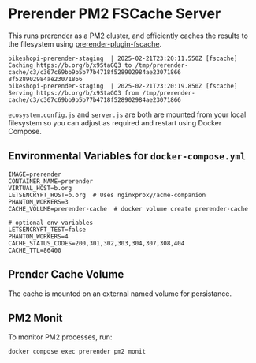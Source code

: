 # Prerender PM2 FSCache Server

This runs [prerender](https://github.com/prerender/prerender/) as a PM2 cluster, and efficiently caches the results to the filesystem using [prerender-plugin-fscache](https://github.com/PythonicCafe/prerender-plugin-fscache).


```
bikeshopi-prerender-staging  | 2025-02-21T23:20:11.550Z [fscache] Caching https://b.org/b/x9StaGQ3 to /tmp/prerender-cache/c3/c367c69bb9b5b77b4718f528902984ae23071866
8f528902984ae23071866
bikeshopi-prerender-staging  | 2025-02-21T23:20:19.850Z [fscache] Serving https://b.org/b/x9StaGQ3 from /tmp/prerender-cache/c3/c367c69bb9b5b77b4718f528902984ae23071866
```
`ecosystem.config.js` and `server.js` are both are mounted from your local filesystem so you can adjust as required     and restart using Docker Compose.

## Environmental Variables for `docker-compose.yml`
```
IMAGE=prerender
CONTAINER_NAME=prerender
VIRTUAL_HOST=b.org
LETSENCRYPT_HOST=b.org  # Uses nginxproxy/acme-companion
PHANTOM_WORKERS=3
CACHE_VOLUME=prerender-cache  # docker volume create prerender-cache

# optional env variables
LETSENCRYPT_TEST=false
PHANTOM_WORKERS=4
CACHE_STATUS_CODES=200,301,302,303,304,307,308,404
CACHE_TTL=86400 
```

## Prender Cache Volume
The cache is mounted on an external named volume for persistance.

## PM2 Monit
To monitor PM2 processes, run:
```
docker compose exec prerender pm2 monit
```